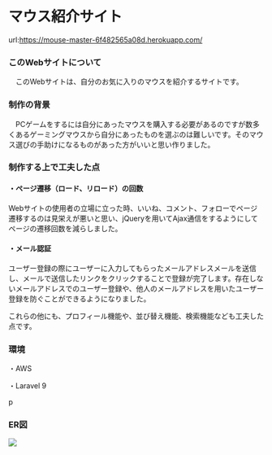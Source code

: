 # マウス紹介サイト 　
url:https://mouse-master-6f482565a08d.herokuapp.com/
### このWebサイトについて
　このWebサイトは、自分のお気に入りのマウスを紹介するサイトです。</br>


### 制作の背景
　PCゲームをするには自分にあったマウスを購入する必要があるのですが数多くあるゲーミングマウスから自分にあったものを選ぶのは難しいです。そのマウス選びの手助けになるものがあった方がいいと思い作りました。</br>



### 制作する上で工夫した点
#### ・ページ遷移（ロード、リロード）の回数
<p>Webサイトの使用者の立場に立った時、いいね、コメント、フォローでページ遷移するのは見栄えが悪いと思い、jQueryを用いてAjax通信をするようにしてページの遷移回数を減らしました。</p>



#### ・メール認証
<p>ユーザー登録の際にユーザーに入力してもらったメールアドレスメールを送信し、メールで送信したリンクをクリックすることで登録が完了します。存在しないメールアドレスでのユーザー登録や、他人のメールアドレスを用いたユーザー登録を防ぐことができるようになりました。</p>



<p>これらの他にも、プロフィール機能や、並び替え機能、検索機能なども工夫した点です。</p>


### 環境
<p>・AWS</p>

<p>・Laravel 9</p>p


### ER図

<img src="https://res.cloudinary.com/dphdjsiah/image/upload/v1695196854/caicrm8u3knmiil9wz5l.png"/>

